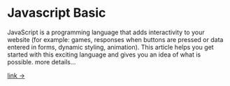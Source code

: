 # Javascript Basic

JavaScript is a programming language that adds interactivity to your website (for example: games, responses when buttons are pressed or data entered in forms, dynamic styling, animation). This article helps you get started with this exciting language and gives you an idea of what is possible. more details...

[link ->](https://developer.mozilla.org/en-US/docs/Learn/Getting_started_with_the_web/JavaScript_basics)


